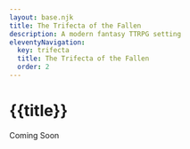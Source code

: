 ```yaml
---
layout: base.njk
title: The Trifecta of the Fallen
description: A modern fantasy TTRPG setting
eleventyNavigation:
  key: trifecta
  title: The Trifecta of the Fallen
  order: 2
---
```


# {{title}}

Coming Soon
